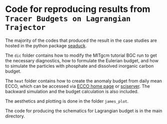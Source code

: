 # Code for reproducing results from `Tracer Budgets on Lagrangian Trajector`

The majority of the codes that produced the result in the case studies are hosted in the python package [seaduck](https://github.com/MaceKuailv/seaduck). 

The `dic` folder contains how to modify the MITgcm tutorial BGC run to get the necessary diagnostics, how to formulate the Eulerian budget, and how to simulate the particles with phosphate and dissolved inorganic carbon budget. 

The `heat` folder contains how to create the anomaly budget from daily mean ECCO, which can be accessed via [ECCO home page](https://ecco-group.org/) or [sciserver](https://apps.sciserver.org). The backward simulation and the budget calculation is also included. 

The aesthetics and plotting is done in the folder `james_plot`.

The code for producing the schematics for Lagrangian budget is in the main directory. 
